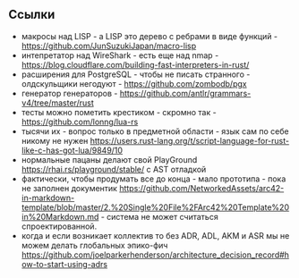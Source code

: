 

## Ссылки

* макросы над LISP - а LISP это дерево с ребрами в виде функций - https://github.com/JunSuzukiJapan/macro-lisp
* интепретатор над WireShark - есть еще над nmap - https://blog.cloudflare.com/building-fast-interpreters-in-rust/
* расширения для PostgreSQL - чтобы не писать странного - олдскульщики негодуют - https://github.com/zombodb/pgx
* генератор генераторов - https://github.com/antlr/grammars-v4/tree/master/rust
* тесты можно пометить крестиком - скромно так - https://github.com/lonng/lua-rs
* тысячи их - вопрос только в предметной области - язык сам по себе никому не нужен https://users.rust-lang.org/t/script-language-for-rust-like-c-has-got-lua/9849/10
* нормальные пацаны делают свой PlayGround https://rhai.rs/playground/stable/ с AST отладкой
* фактически, чтобы продумать все до конца - мало прототипа - пока не заполнен документик https://github.com/NetworkedAssets/arc42-in-markdown-template/blob/master/2.%20Single%20File%2FArc42%20Template%20in%20Markdown.md - система не может считаться спроектированной.
* когда и если возникает коллектив то без ADR, ADL, AKM и ASR мы не можем делать глобальных эпико-фич https://github.com/joelparkerhenderson/architecture_decision_record#how-to-start-using-adrs

